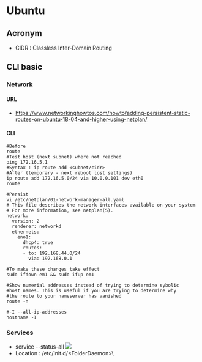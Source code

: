 # Ubuntu

## Acronym
* CIDR :  Classless Inter-Domain Routing

## CLI basic
### Network
#### URL
* https://www.networkinghowtos.com/howto/adding-persistent-static-routes-on-ubuntu-18-04-and-higher-using-netplan/
#### CLI
````Batch
#Before
route
#Test host (next subnet) where not reached
ping 172.16.5.1
#Syntax : ip route add <subnet/cidr>
#After (temporary - next reboot lost settings)
ip route add 172.16.5.0/24 via 10.0.0.101 dev eth0
route
````

````Batch
#Persist
vi /etc/netplan/01-network-manager-all.yaml
# This file describes the network interfaces available on your system
# For more information, see netplan(5).
network:
  version: 2
  renderer: networkd
  ethernets:
    eno1:
      dhcp4: true
      routes:
      - to: 192.168.44.0/24
        via: 192.168.0.1
````

````Bath
#To make these changes take effect
sudo ifdown em1 && sudo ifup em1
````

````Batch
#Show numerial addresses instead of trying to determine sybolic
#host names. This is useful if you are trying to determine why
#the route to your nameserver has vanished
route -n
````

````Batch
#-I --all-ip-addresses
hostname -I
````

### Services
* service --status-all
[<img src="https://i.imgur.com/ElAPewg.png">](https://i.imgur.com/ElAPewg.png)
* Location : /etc/init.d/\<FolderDaemon>\

